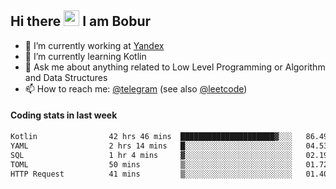 ## Hi there <img src="https://media.giphy.com/media/hvRJCLFzcasrR4ia7z/giphy.gif" width="25px" height="25px"> I am Bobur

- 💼 I’m currently working at [Yandex](https://yandex.ru/)
- 🌱 I’m currently learning Kotlin
- 💬 Ask me about anything related to Low Level Programming or Algorithm and Data Structures
- 📫 How to reach me: [@telegram](https://t.me/octoant) (see also [@leetcode](https://leetcode.com/octoant/))    

#### Coding stats in last week

<!--START_SECTION:waka-->

```txt
Kotlin                42 hrs 46 mins  █████████████████████▓░░░   86.49 %
YAML                  2 hrs 14 mins   █░░░░░░░░░░░░░░░░░░░░░░░░   04.53 %
SQL                   1 hr 4 mins     ▓░░░░░░░░░░░░░░░░░░░░░░░░   02.19 %
TOML                  50 mins         ▒░░░░░░░░░░░░░░░░░░░░░░░░   01.72 %
HTTP Request          41 mins         ▒░░░░░░░░░░░░░░░░░░░░░░░░   01.40 %
```

<!--END_SECTION:waka-->
